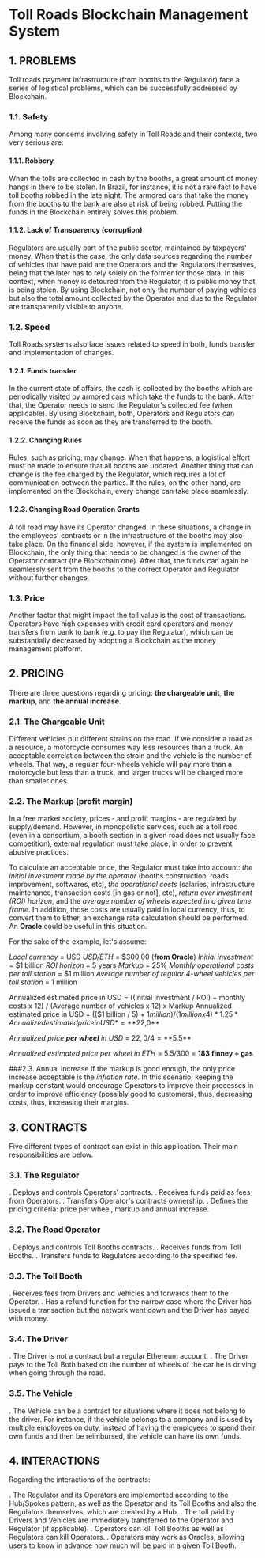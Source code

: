 # Toll Roads Blockchain Management System 

## 1. PROBLEMS

Toll roads payment infrastructure (from booths to the Regulator) face a series of logistical problems, which can be successfully addressed by Blockchain.

### 1.1. Safety
Among many concerns involving safety in Toll Roads and their contexts, two very serious are:

#### 1.1.1. Robbery
When the tolls are collected in cash by the booths, a great amount of money hangs in there to be stolen. In Brazil, for instance, it is not a rare fact to have toll booths robbed in the late night. The armored cars that take the money from the booths to the bank are also at risk of being robbed. Putting the funds in the Blockchain entirely solves this problem.

#### 1.1.2. Lack of Transparency (corruption)
Regulators are usually part of the public sector, maintained by taxpayers' money. When that is the case, the only data sources regarding the number of vehicles that have paid are the Operators and the Regulators themselves, being that the later has to rely solely on the former for those data. In this context, when money is detoured from the Regulator, it is public money that is being stolen. By using Blockchain, not only the number of paying vehicles but also the total amount collected by the Operator and due to the Regulator are transparently visible to anyone.


### 1.2. Speed
Toll Roads systems also face issues related to speed in both, funds transfer and implementation of changes.

#### 1.2.1. Funds transfer
In the current state of affairs, the cash is collected by the booths which are periodically visited by armored cars which take the funds to the bank. After that, the Operator needs to send the Regulator's collected fee (when applicable). By using Blockchain, both, Operators and Regulators can receive the funds as soon as they are transferred to the booth. 

#### 1.2.2. Changing Rules
Rules, such as pricing, may change. When that happens, a logistical effort must be made to ensure that all booths are updated. Another thing that can change is the fee charged by the Regulator, which requires a lot of communication between the parties. If the rules, on the other hand, are implemented on the Blockchain, every change can take place seamlessly.

#### 1.2.3. Changing Road Operation Grants
A toll road may have its Operator changed. In these situations, a change in the employees' contracts or in the infrastructure of the booths may also take place. On the financial side, however, if the system is implemented on Blockchain, the only thing that needs to be changed is the owner of the Operator contract (the Blockchain one). After that, the funds can again be seamlessly sent from the booths to the correct Operator and Regulator without further changes.


### 1.3. Price
Another factor that might impact the toll value is the cost of transactions. Operators have high expenses with credit card operators and money transfers from bank to bank (e.g. to pay the Regulator), which can be substantially decreased by adopting a Blockchain as the money management platform.



## 2. PRICING

There are three questions regarding pricing: **the chargeable unit**, **the markup**, and **the annual increase**.

### 2.1. The Chargeable Unit
Different vehicles put different strains on the road. If we consider a road as a resource, a motorcycle consumes way less resources than a truck. An acceptable correlation between the strain and the vehicle is the number of wheels. That way, a regular four-wheels vehicle will pay more than a motorcycle but less than a truck, and larger trucks will be charged more than smaller ones.

### 2.2. The Markup (profit margin)
In a free market society, prices - and profit margins - are regulated by supply/demand. However, in monopolistic services, such as a toll road (even in a consortium, a booth section in a given road does not usually face competition), external regulation must take place, in order to prevent abusive practices. 

To calculate an acceptable price, the Regulator must take into account: *the initial investment made by the operator* (booths construction, roads improvement, softwares, etc), *the operational costs* (salaries, infrastructure maintenance, transaction costs [in gas or not], etc), *return over investment (ROI) horizon*, and the *average number of wheels expected in a given time frame*. In addition, those costs are usually paid in local currency, thus, to convert them to Ether, an exchange rate calculation should be performed. An **Oracle** could be useful in this situation.

For the sake of the example, let's assume:

*Local currency* = USD
*USD/ETH* = $300,00 (**from Oracle**)
*Initial investment* = $1 billion
*ROI horizon* = 5 years
*Markup* = 25%
*Monthly operational costs per toll station* = $1 million
*Average number of regular 4-wheel vehicles per toll station* = 1 million

Annualized estimated price in USD = ((Initial Investment / ROI) + monthly costs x 12) / (Average number of vehicles x 12) x Markup
Annualized estimated price in USD = (($1 billion / 5) + $1 million) / (1 million x 4) * 1.25
*Annualized estimated price in USD* = **$22,0**

*Annualized price **per wheel** in USD* = $22,0 / 4 = **$5.5**

*Annualized estimated price per wheel in ETH* = $5.5/$300 = **183 finney + gas**


###2.3. Annual Increase
If the markup is good enough, the only price increase acceptable is the *inflation rate*. In this scenario, keeping the markup constant would encourage Operators to improve their processes in order to improve efficiency (possibly good to customers), thus, decreasing costs, thus, increasing their margins.



## 3. CONTRACTS
Five different types of contract can exist in this application. Their main responsibilities are below.

### 3.1. The Regulator
. Deploys and controls Operators' contracts.
. Receives funds paid as fees from Operators.
. Transfers Operator's contracts ownership.
. Defines the pricing criteria: price per wheel, markup and annual increase.

### 3.2. The Road Operator
. Deploys and controls Toll Booths contracts.
. Receives funds from Toll Booths.
. Transfers funds to Regulators according to the specified fee.

### 3.3. The Toll Booth
. Receives fees from Drivers and Vehicles and forwards them to the Operator.
. Has a refund function for the narrow case where the Driver has issued a transaction but the network went down and the Driver has payed with money.

### 3.4. The Driver
. The Driver is not a contract but a regular Ethereum account.
. The Driver pays to the Toll Both based on the number of wheels of the car he is driving when going through the road.

### 3.5. The Vehicle 
. The Vehicle can be a contract for situations where it does not belong to the driver. For instance, if the vehicle belongs to a company and is used by multiple employees on duty, instead of having the employees to spend their own funds and then be reimbursed, the vehicle can have its own funds.


## 4. INTERACTIONS
Regarding the interactions of the contracts:

. The Regulator and its Operators are implemented according to the Hub/Spokes pattern, as well as the Operator and its Toll Booths and also the Regulators themselves, which are created by a Hub.
. The toll paid by Drivers and Vehicles are immediately transferred to the Operator and Regulator (if applicable).
. Operators can kill Toll Booths as well as Regulators can kill Operators.
. Operators may work as Oracles, allowing users to know in advance how much will be paid in a given Toll Booth.



